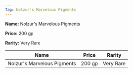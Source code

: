 ```yaml
---
Tag: Nolzur's Marvelous Pigments
---
```


**Name:** Nolzur's Marvelous Pigments

**Price:** 200 gp

**Rarity:** Very Rare

| Name     | Price     | Rarity     |
| -------- | --------- | ---------- |
| Nolzur's Marvelous Pigments | 200 gp | Very Rare |
